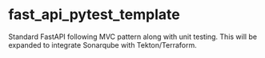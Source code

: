 # fast_api_pytest_template
Standard FastAPI following MVC pattern along with unit testing. This will be expanded to integrate Sonarqube with Tekton/Terraform.
